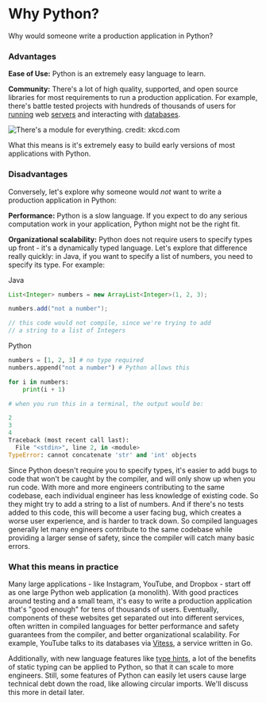 # Why Python?

Why would someone write a production application in Python?

### **Advantages**

**Ease of Use:** Python is an extremely easy language to learn.

**Community:** There's a lot of high quality, supported, and open source libraries for most requirements to run a production application. For example, there's battle tested projects with hundreds of thousands of users for [running](https://www.google.com/search?q=flask+python&oq=flask+&aqs=chrome.1.69i57j0l7.1725j0j7&sourceid=chrome&ie=UTF-8) web [servers](https://www.djangoproject.com/) and interacting with [databases](https://www.sqlalchemy.org/).

![There&apos;s a module for everything. credit: xkcd.com](https://imgs.xkcd.com/comics/python.png)

What this means is it's extremely easy to build early versions of most applications with Python.

### Disadvantages

Conversely, let's explore why someone would _not_ want to write a production application in Python:

**Performance:** Python is a slow language. If you expect to do any serious computation work in your application, Python might not be the right fit.

**Organizational scalability:** Python does not require users to specify types up front - it's a dynamically typed language. Let's explore that difference really quickly: in Java, if you want to specify a list of numbers, you need to specify its type. For example:

Java

```java
List<Integer> numbers = new ArrayList<Integer>(1, 2, 3);

numbers.add("not a number"); 

// this code would not compile, since we're trying to add
// a string to a list of Integers
```

Python

```python
numbers = [1, 2, 3] # no type required
numbers.append("not a number") # Python allows this

for i in numbers:
    print(i + 1)

# when you run this in a terminal, the output would be:

2
3
4
Traceback (most recent call last):
  File "<stdin>", line 2, in <module>
TypeError: cannot concatenate 'str' and 'int' objects
```

Since Python doesn't require you to specify types, it's easier to add bugs to code that won't be caught by the compiler, and will only show up when you run code. With more and more engineers contributing to the same codebase, each individual engineer has less knowledge of existing code. So they might try to add a string to a list of numbers. And if there's no tests added to this code, this will become a user facing bug, which creates a worse user experience, and is harder to track down. So compiled languages generally let many engineers contribute to the same codebase while providing a larger sense of safety, since the compiler will catch many basic errors.

### What this means in practice

Many large applications - like Instagram, YouTube, and Dropbox - start off as one large Python web application \(a monolith\). With good practices around testing and a small team, it's easy to write a production application that's "good enough" for tens of thousands of users. Eventually, components of these websites get separated out into different services, often written in compiled languages for better performance and safety guarantees from the compiler, and better organizational scalability. For example, YouTube talks to its databases via [Vitess](https://vitess.io/), a service written in Go. 

Additionally, with new language features like [type hints](https://docs.python.org/3/library/typing.html), a lot of the benefits of static typing can be applied to Python, so that it can scale to more engineers. Still, some features of Python can easily let users cause large technical debt down the road, like allowing circular imports. We'll discuss this more in detail later.

